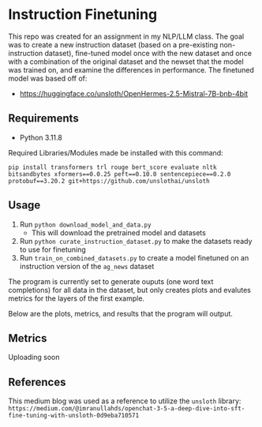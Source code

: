 # Instruction Finetuning 
This repo was created for an assignment in my NLP/LLM class. The goal was to create a new instruction dataset (based on a pre-existing non-instruction dataset), fine-tuned model once with the new dataset and once with a combination of
the original dataset and the newset that the model was trained on, and examine the differences in performance.
The finetuned model was based off of:
 - https://huggingface.co/unsloth/OpenHermes-2.5-Mistral-7B-bnb-4bit
## Requirements
 - Python 3.11.8

Required Libraries/Modules made be installed with this command:
```
pip install transformers trl rouge bert_score evaluate nltk bitsandbytes xformers==0.0.25 peft==0.10.0 sentencepiece==0.2.0 protobuf==3.20.2 git+https://github.com/unslothai/unsloth
```

## Usage

1. Run `python download_model_and_data.py`
   - This will download the pretrained model and datasets
3. Run `python curate_instruction_dataset.py` to make the datasets ready to use for finetuning
4. Run `train_on_combined_datasets.py` to create a model finetuned on an instruction version of the `ag_news` dataset

The program is currently set to generate ouputs (one word text completions) for all data in the dataset, but only creates plots and evalutes metrics for the layers of the first example.

Below are the plots, metrics, and results that the program will output.

## Metrics
Uploading soon

## References
This medium blog was used as a reference to utilize the `unsloth` library:
`https://medium.com/@imranullahds/openchat-3-5-a-deep-dive-into-sft-fine-tuning-with-unsloth-0d9eba710571`
